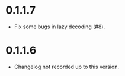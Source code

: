 # 0.1.1.7

* Fix some bugs in lazy decoding
  ([#8](https://github.com/haskell/base16-bytestring/pull/8)).

# 0.1.1.6

*  Changelog not recorded up to this version.
